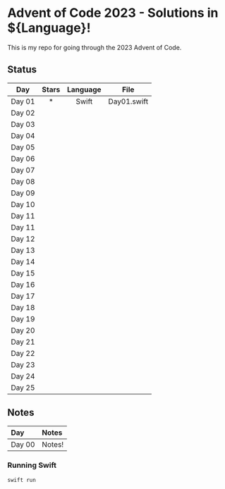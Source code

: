 # Advent of Code 2023 - Solutions in ${Language}!

This is my repo for going through the 2023 Advent of Code.

## Status

|  Day   | Stars | Language |   File   |
| :----: | :---: | :------: | :------: |
| Day 01 |   *   | Swift    | Day01.swift |
| Day 02 |       |          |          |
| Day 03 |       |          |          |
| Day 04 |       |          |          |
| Day 05 |       |          |          |
| Day 06 |       |          |          |
| Day 07 |       |          |          |
| Day 08 |       |          |          |
| Day 09 |       |          |          |
| Day 10 |       |          |          |
| Day 11 |       |          |          |
| Day 11 |       |          |          |
| Day 12 |       |          |          |
| Day 13 |       |          |          |
| Day 14 |       |          |          |
| Day 15 |       |          |          |
| Day 16 |       |          |          |
| Day 17 |       |          |          |
| Day 18 |       |          |          |
| Day 19 |       |          |          |
| Day 20 |       |          |          |
| Day 21 |       |          |          |
| Day 22 |       |          |          |
| Day 23 |       |          |          |
| Day 24 |       |          |          |
| Day 25 |       |          |          |

## Notes

| Day    | Notes  |
| :----- | :----- |
| Day 00 | Notes! |

### Running Swift

`swift run`
